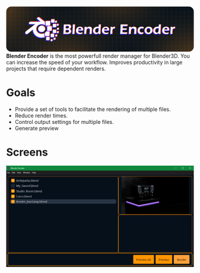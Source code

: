 ![alt](images/banner.png)
**Blender Encoder** is the most powerfull render manager for Blender3D. You can increase the speed of your workflow. Improves productivity in large projects that require dependent renders.

# Goals
- Provide a set of tools to facilitate the rendering of multiple files.
- Reduce render times.
- Control output settings for multiple files.
- Generate preview

# Screens
![](images/screenshots/screen_v1.0.0.png)